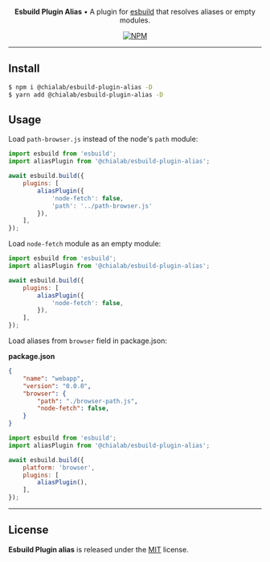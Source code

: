 <p align="center">
    <strong>Esbuild Plugin Alias</strong> • A plugin for <a href="https://esbuild.github.io/">esbuild</a> that resolves aliases or empty modules.
</p>

<p align="center">
    <a href="https://www.npmjs.com/package/@chialab/esbuild-plugin-alias"><img alt="NPM" src="https://img.shields.io/npm/v/@chialab/esbuild-plugin-alias.svg?style=flat-square"></a>
</p>

---

## Install

```sh
$ npm i @chialab/esbuild-plugin-alias -D
$ yarn add @chialab/esbuild-plugin-alias -D
```

## Usage

Load `path-browser.js` instead of the node's `path` module:

```js
import esbuild from 'esbuild';
import aliasPlugin from '@chialab/esbuild-plugin-alias';

await esbuild.build({
    plugins: [
        aliasPlugin({
            'node-fetch': false,
            'path': '../path-browser.js'
        }),
    ],
});
```

Load `node-fetch` module as an empty module:

```js
import esbuild from 'esbuild';
import aliasPlugin from '@chialab/esbuild-plugin-alias';

await esbuild.build({
    plugins: [
        aliasPlugin({
            'node-fetch': false,
        }),
    ],
});
```

Load aliases from `browser` field in package.json:

**package.json**
```json
{
    "name": "webapp",
    "version": "0.0.0",
    "browser": {
        "path": "./browser-path.js",
        "node-fetch": false,
    }
}
```

```js
import esbuild from 'esbuild';
import aliasPlugin from '@chialab/esbuild-plugin-alias';

await esbuild.build({
    platform: 'browser',
    plugins: [
        aliasPlugin(),
    ],
});
```

---

## License

**Esbuild Plugin alias** is released under the [MIT](https://github.com/chialab/rna/blob/main/packages/esbuild-plugin-alias/LICENSE) license.
